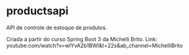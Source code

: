 # productsapi
API de controle de estoque de produtos.

Criada a partir do curso Spring Boot 3 da Michelli Brito. Link: youtube.com/watch?v=wlYvA2b1BWI&t=22s&ab_channel=MichelliBrito
